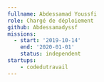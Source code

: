 ```yaml
---
fullname: Abdessamad Youssfi
role: Chargé de déploiement 
github: Abdessamadyssf
missions:
  - start: '2019-10-14'
    end: '2020-01-01'
    status: independent
startups:
    - codedutravail
---
```

